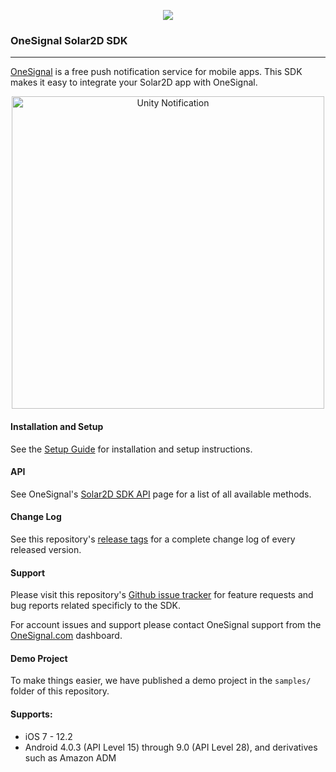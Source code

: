 <p align="center">
  <img src="https://media.onesignal.com/cms/Website%20Layout/logo-red.svg"/>
</p>

### OneSignal Solar2D SDK
---

[OneSignal](https://onesignal.com/) is a free push notification service for mobile apps. This SDK makes it easy to integrate your Solar2D app with OneSignal.

<p align="center"><img src="https://app.onesignal.com/images/android_and_ios_notification_image.gif" width="500" alt="Unity Notification"></p>

#### Installation and Setup
See the [Setup Guide](https://documentation.onesignal.com/docs/corona-sdk-setup) for installation and setup instructions.

#### API
See OneSignal's [Solar2D SDK API](https://documentation.onesignal.com/docs/corona-sdk) page for a list of all available methods.

#### Change Log
See this repository's [release tags](https://github.com/OneSignal/OneSignal-Solar2D-SDK/releases) for a complete change log of every released version.

#### Support
Please visit this repository's [Github issue tracker](https://github.com/OneSignal/OneSignal-Solar2D-SDK/issues) for feature requests and bug reports related specificly to the SDK.

For account issues and support please contact OneSignal support from the [OneSignal.com](https://onesignal.com) dashboard.

#### Demo Project
To make things easier, we have published a demo project in the `samples/` folder of this repository.

#### Supports:
* iOS 7 - 12.2
* Android 4.0.3 (API Level 15) through 9.0 (API Level 28), and derivatives such as Amazon ADM

